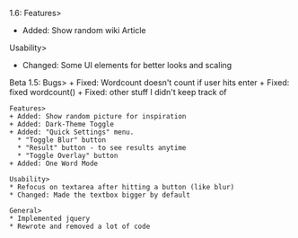 1.6:
  Features>
  + Added: Show random wiki Article
  
  Usability>
  + Changed: Some UI elements for better looks and scaling


Beta 1.5:
  Bugs>
    + Fixed: Wordcount doesn't count if user hits enter
    + Fixed: fixed wordcount()
    + Fixed: other stuff I didn't keep track of

    Features>
    + Added: Show random picture for inspiration
    + Added: Dark-Theme Toggle
    + Added: "Quick Settings" menu.
      * "Toggle Blur" button 
      * "Result" button - to see results anytime
      * "Toggle Overlay" button
    + Added: One Word Mode
  
    Usability>
    * Refocus on textarea after hitting a button (like blur)
    * Changed: Made the textbox bigger by default 

    General>
    * Implemented jquery
    * Rewrote and removed a lot of code